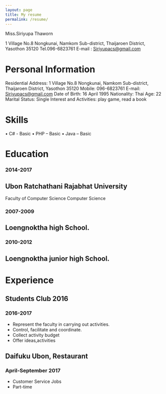 ```yaml
---
layout: page
title: My resume
permalink: /resume/
---
```

Miss.Siriyupa Thaworn

1 Village No.8 Nongkunai, Namkom Sub-district, Thaijaroen District, Yasothon 35120
Tel.096-6823761 E-mail : Siriyupacs@gmail.com

# Personal Information
Residential Address: 1 Village No.8 Nongkunai, Namkom Sub-district, Thaijaroen District, Yasothon 35120
Mobile: 096-6823761
E-mail: Siriyupacs@gmail.com
Date of Birth: 16 April 1995
Nationality: Thai
Age: 22
Marital Status: Single
Interest and Activities: play game, read a book 

# Skills
•	C# - Basic
•	PHP – Basic
•	Java – Basic

# Education

### 2014-2017 
## Ubon Ratchathani Rajabhat University
   Faculty of Computer Science
   Computer Science
   
   ### 2007-2009
   ## Loengnoktha high School.
   
   ### 2010-2012
   ##  Loengnoktha junior high School.

# Experience

 ## Students Club 2016
 ### 2016-2017
-	Represent the faculty in carrying out activities.
-	Control, facilitate and coordinate.
-	Collect activity budget
-	Offer ideas,activities

## Daifuku Ubon, Restaurant
### April-September 2017
-	Customer Service Jobs
-	Part-time

